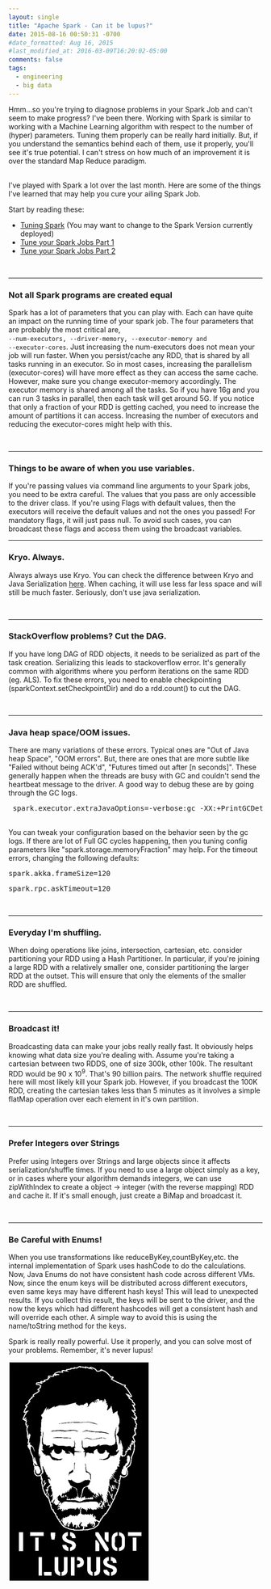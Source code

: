 ```yaml
---
layout: single
title: "Apache Spark - Can it be lupus?"
date: 2015-08-16 00:50:31 -0700
#date_formatted: Aug 16, 2015
#last_modified_at: 2016-03-09T16:20:02-05:00
comments: false
tags:
  - engineering
  - big data
---
```


<p>
Hmm...so you're trying to diagnose problems in your Spark Job and can't seem to make progress? I've been there.
Working with Spark is similar to working with a Machine Learning algorithm with respect to the number of (hyper) parameters.
Tuning them properly can be really hard initially. But, if you understand the semantics behind each of them, use it properly, you'll see it's true potential. I can't stress on how much of an improvement it is over the standard Map Reduce paradigm.</p>

<br />
I've played with Spark a lot over the last month. Here are some of the things I've learned that may help you cure your ailing Spark Job.
<br />
<!--more-->

Start by reading these:

- <a href="http://spark.apache.org/docs/latest/tuning.html" target="_blank">Tuning Spark</a> (You may want to change to the Spark Version currently deployed)
- <a href="http://blog.cloudera.com/blog/2015/03/how-to-tune-your-apache-spark-jobs-part-1/" target="_blank">Tune your Spark Jobs Part 1</a>
- <a href="http://blog.cloudera.com/blog/2015/03/how-to-tune-your-apache-spark-jobs-part-2/" target="_blank">Tune your Spark Jobs Part 2</a>

<br />
<hr />
<h3>Not all Spark programs are created equal</h3>

Spark has a lot of parameters that you can play with. Each can have quite an impact on the running time of your spark job. The four parameters that are probably the most critical are, <code> --num-executors, --driver-memory, --executor-memory and --executor-cores</code>. Just increasing the num-executors does not mean your job will run faster. When you persist/cache any RDD, that is shared by all tasks running in an executor. So in most cases, increasing the parallelism (executor-cores) will have more effect as they can access the same cache. However, make sure you change executor-memory accordingly. The executor memory is shared among all the tasks. So if you have 16g and you can run 3 tasks in parallel, then each task will get around 5G. If you notice that only a fraction of your RDD is getting cached, you need to increase the amount of partitions it can access. Increasing the number of executors and reducing the executor-cores might help with this.

<br />
<hr />
<h3> Things to be aware of when you use variables.</h3>
If you're passing values via command line arguments to your Spark jobs, you need to be extra careful. The values that you pass are only accessible to the driver class. If you're using Flags with default values, then the executors will receive the default values and not the ones you passed! For mandatory flags, it will just pass null. To avoid such cases, you can broadcast these flags and access them using the broadcast variables.
<br />
<hr />
<h3>Kryo. Always.</h3>
<p>
Always always use Kryo. You can check the difference between Kryo and Java Serialization <a href="https://github.com/eishay/jvm-serializers/wiki" target="_blank">here</a>. When caching, it will use less far less space and will still be much faster. Seriously, don't use java serialization. </p>
<br />
<hr />
<h3>StackOverflow problems? Cut the DAG.</h3>
<p>If you have long DAG of RDD objects, it needs to be serialized as part of the task creation. Serializing this leads to stackoverflow error. It's generally common with algorithms where you perform iterations on the same RDD (eg. ALS). To fix these errors, you need to enable checkpointing (sparkContext.setCheckpointDir) and do a rdd.count() to cut the DAG.
</p>
<br />
<hr />
<h3>Java heap space/OOM issues. </h3>
<p>
There are many variations of these errors. Typical ones are "Out of Java heap Space", "OOM errors". But, there are ones that are more subtle like "Failed without being ACK'd", "Futures timed out after [n seconds]".  These generally happen when the threads are busy with GC and couldn't send the heartbeat message to the driver.  A good way to debug these are by going through the GC logs. <br />
<pre> spark.executor.extraJavaOptions=-verbose:gc -XX:+PrintGCDetails -XX:+PrintGCTimeStamps </pre>
<br />
You can tweak your configuration based on the behavior seen by the gc logs. If there are lot of Full GC cycles happening, then you tuning config parameters like "spark.storage.memoryFraction" may help. For the timeout errors, changing the following defaults: <pre>spark.akka.frameSize=120</pre><pre>spark.rpc.askTimeout=120</pre></p>
<br />
<hr />
<h3>Everyday I'm shuffling.</h3>
When doing operations like joins, intersection, cartesian, etc. consider partitioning your RDD using a Hash Partitioner. In particular, if you're joining a large RDD with a relatively smaller one, consider partitioning the larger RDD at the outset. This will ensure that only the elements of the smaller RDD are shuffled. </p>
<br />
<hr />
<h3>Broadcast it! </h3>
<p>Broadcasting data can make your jobs really really fast. It obviously helps knowing what data size you're dealing with. Assume you're taking a cartesian between two RDDS, one of size 300k, other 100k. The resultant RDD would be 90 x 10<sup>9</sup>. That's 90 billion pairs. The network shuffle required here will most likely kill your Spark job. However, if you broadcast the 100K RDD, creating the cartesian takes less than 5 minutes as it involves a simple flatMap operation over each element in it's own partition. </p>
<br />
<hr />
<h3>Prefer Integers over Strings</h3>
<p>Prefer using Integers over Strings and large objects since it affects serialization/shuffle times. If you need to use a large object simply as a key, or in cases where your algorithm demands integers, we can use zipWithIndex to create a object -> integer (with the reverse mapping) RDD and cache it. If it's small enough, just create a BiMap and broadcast it. </p>
<br />
<hr />
<h3>Be Careful with Enums!</h3>
When you use transformations like reduceByKey,countByKey,etc. the internal implementation of Spark uses hashCode to do the calculations. Now,
Java Enums do not have consistent hash code across different VMs. Now, since the enum keys will be distributed across different executors, even same keys may have different hash keys! This will lead to unexpected results. If you collect this result, the keys will be sent to the driver, and the now the keys which had different hashcodes will get a consistent hash and will override each other. A simple way to avoid this is using the name/toString method for the keys.
<p>
Spark is really really powerful. Use it properly, and you can solve most of your problems.
Remember, it's never lupus!
</p>
<img src="/assets/images/its-not-lupus.jpg" >
